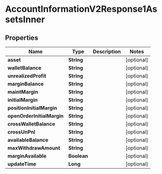 

# AccountInformationV2Response1AssetsInner


## Properties

| Name | Type | Description | Notes |
|------------ | ------------- | ------------- | -------------|
|**asset** | **String** |  |  [optional] |
|**walletBalance** | **String** |  |  [optional] |
|**unrealizedProfit** | **String** |  |  [optional] |
|**marginBalance** | **String** |  |  [optional] |
|**maintMargin** | **String** |  |  [optional] |
|**initialMargin** | **String** |  |  [optional] |
|**positionInitialMargin** | **String** |  |  [optional] |
|**openOrderInitialMargin** | **String** |  |  [optional] |
|**crossWalletBalance** | **String** |  |  [optional] |
|**crossUnPnl** | **String** |  |  [optional] |
|**availableBalance** | **String** |  |  [optional] |
|**maxWithdrawAmount** | **String** |  |  [optional] |
|**marginAvailable** | **Boolean** |  |  [optional] |
|**updateTime** | **Long** |  |  [optional] |



